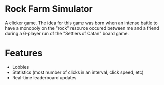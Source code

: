 # Rock Farm Simulator

A clicker game. The idea for this game was born when an intense battle to have a monopoly on the "rock" resource occured between me and a friend during a 6-player run of the "Settlers of Catan" board game.

# Features
- Lobbies
- Statistics (most number of clicks in an interval, click speed, etc)
- Real-time leaderboard updates
